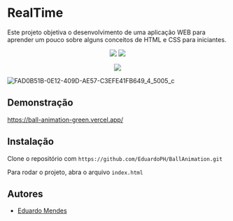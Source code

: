 # RealTime

Este projeto objetiva o desenvolvimento de uma aplicação WEB para aprender um pouco sobre alguns conceitos de HTML e CSS para iniciantes.

<p align="center">
  <a href="#"><img src="https://img.shields.io/badge/HTML5-%23E34F26.svg?style=for-the-badge&logo=html5&logoColor=white"></a>
  <a href="#"><img src="https://img.shields.io/badge/CSS3-%231572B6.svg?style=for-the-badge&logo=css3&logoColor=white"></a>
</p>

<p align="center">
  <img src="./image.png">
</p>


![FAD0B51B-0E12-409D-AE57-C3EFE41FB649_4_5005_c](https://github.com/EduardoPH/BallAnimation/assets/88357842/7af12e8b-abd3-47b8-8fcc-f4daba84ef5e)


## Demonstração

https://ball-animation-green.vercel.app/

## Instalação

Clone o repositório com ```https://github.com/EduardoPH/BallAnimation.git```

Para rodar o projeto, abra o arquivo ```index.html```

## Autores

- [Eduardo Mendes](https://www.github.com/EduardoPH)
